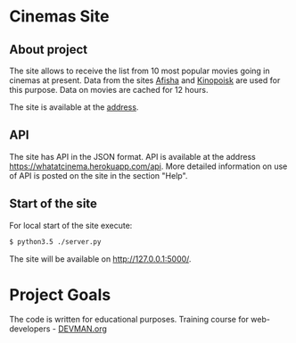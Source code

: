# Cinemas Site

## About project

The site allows to receive the list from 10 most popular movies going
in cinemas at present. Data from the sites [Afisha](https://www.afisha.ru/) and [Kinopoisk](https://www.kinopoisk.ru/) 
are used for this purpose. Data on movies are cached for 12 hours.

The site is available at the [address](https://whatatcinema.herokuapp.com/).

## API

The site has API in the JSON format. API is available at the
address https://whatatcinema.herokuapp.com/api. More detailed
information on use of API is posted on the site in the section "Help".

## Start of the site

For local start of the site execute:
```sh
$ python3.5 ./server.py
```
The site will be available on http://127.0.0.1:5000/.

# Project Goals

The code is written for educational purposes. Training course for web-developers - [DEVMAN.org](https://devman.org)
